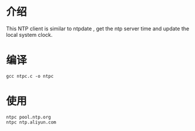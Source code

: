 # 介绍
This NTP client is similar to ntpdate , get the ntp server time and update the local system clock.

# 编译
```
gcc ntpc.c -o ntpc
```

# 使用
```
ntpc pool.ntp.org
ntpc ntp.aliyun.com
```
